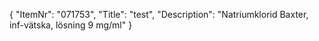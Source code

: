 {
  "ItemNr": "071753",
  "Title": "test",
  "Description": "Natriumklorid Baxter, inf-vätska, lösning 9 mg/ml"
}
